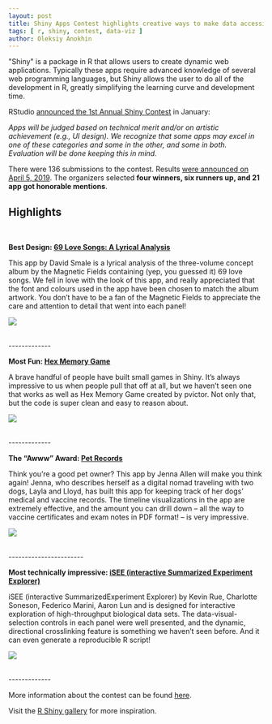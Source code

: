 ```yaml
---
layout: post
title: Shiny Apps Contest highlights creative ways to make data accessible
tags: [ r, shiny, contest, data-viz ]
author: Oleksiy Anokhin
---
```


"Shiny" is a package in R that allows users to create dynamic web applications. Typically these apps require advanced knowledge of several web programming languages, but Shiny allows the user to do all of the development in R, greatly simplifying the learning curve and development time. 

RStudio [announced the 1st Annual Shiny Contest](https://blog.rstudio.com/2019/01/07/first-shiny-contest/) in January:

*Apps will be judged based on technical merit and/or on artistic achievement (e.g., UI design). We recognize that some apps may excel in one of these categories and some in the other, and some in both. Evaluation will be done keeping this in mind.*

There were 136 submissions to the contest. Results [were announced on April 5, 2019](https://blog.rstudio.com/2019/04/05/first-shiny-contest-winners/). The organizers selected **four winners, six runners up, and 21 app got honorable mentions**.

## Highlights

<br>


**Best Design: [69 Love Songs: A Lyrical Analysis](https://committedtotape.shinyapps.io/sixtyninelovesongs/)**

This app by David Smale is a lyrical analysis of the three-volume concept album by the Magnetic Fields containing (yep, you guessed it) 69 love songs. We fell in love with the look of this app, and really appreciated that the font and colours used in the app have been chosen to match the album artwork. You don’t have to be a fan of the Magnetic Fields to appreciate the care and attention to detail that went into each panel!

[ ![](https://d33wubrfki0l68.cloudfront.net/11fc20eae182289c7ee862b49727d2b6bb4d564c/2e006/images/2019-04-05-sixty-nine-love-songs.gif) ](https://committedtotape.shinyapps.io/sixtyninelovesongs/)

<br>
-------------  
<br>


**Most Fun: [Hex Memory Game](https://dreamrs.shinyapps.io/memory-hex/)**

A brave handful of people have built small games in Shiny. It’s always impressive to us when people pull that off at all, but we haven’t seen one that works as well as Hex Memory Game created by pvictor. Not only that, but the code is super clean and easy to reason about.

[ ![](https://d33wubrfki0l68.cloudfront.net/ed6f1b09e6eb8f8ca4e3c1355312f6ab025cc454/9ee23/images/2019-04-05-hex-game.gif) ](https://dreamrs.shinyapps.io/memory-hex/) 

<br>
-------------
<br>



**The “Awww” Award: [Pet Records](https://jennadallen.shinyapps.io/pet-records-app/)**

Think you’re a good pet owner? This app by Jenna Allen will make you think again! Jenna, who describes herself as a digital nomad traveling with two dogs, Layla and Lloyd, has built this app for keeping track of her dogs’ medical and vaccine records. The timeline visualizations in the app are extremely effective, and the amount you can drill down – all the way to vaccine certificates and exam notes in PDF format! – is very impressive.

[ ![](https://d33wubrfki0l68.cloudfront.net/4a7341aa4fc466ede08e5a1d001e97bdb7bde860/20ef0/images/2019-04-05-pet-records.gif) ](https://jennadallen.shinyapps.io/pet-records-app/)


<br>
----------------------- 
<br>


**Most technically impressive: [iSEE (interactive Summarized Experiment Explorer)](https://kevinrue.shinyapps.io/isee-shiny-contest/)**

iSEE (interactive SummarizedExperiment Explorer) by Kevin Rue, Charlotte Soneson, Federico Marini, Aaron Lun and is designed for interactive exploration of high-throughput biological data sets. The data-visual-selection controls in each panel were well presented, and the dynamic, directional crosslinking feature is something we haven’t seen before. And it can even generate a reproducible R script!

[ ![](https://d33wubrfki0l68.cloudfront.net/f53c30c60ccd015940d820d0959bb945529605fe/28a1d/images/2019-04-05-isee.png) ](https://kevinrue.shinyapps.io/isee-shiny-contest/)

<br>
-------------  
<br>


More information about the contest can be found [here](https://blog.rstudio.com/2019/04/05/first-shiny-contest-winners/).

Visit the [R Shiny gallery](https://shiny.rstudio.com/gallery/) for more inspiration. 

<br>
<br>
